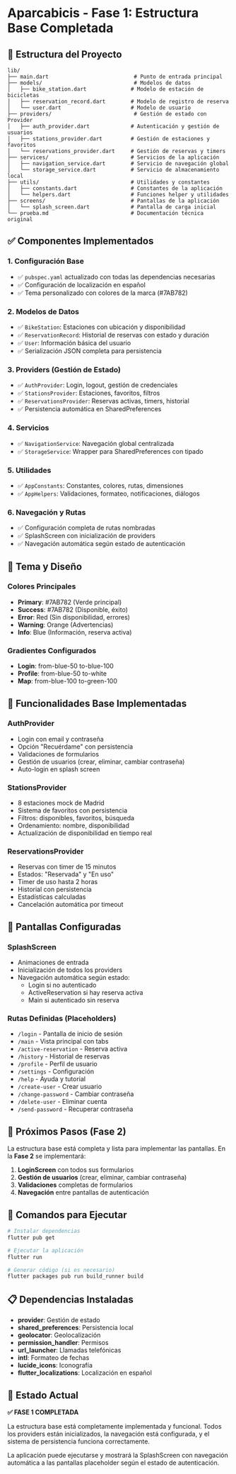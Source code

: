 # Aparcabicis - Fase 1: Estructura Base Completada

## 📁 Estructura del Proyecto

```
lib/
├── main.dart                           # Punto de entrada principal
├── models/                             # Modelos de datos
│   ├── bike_station.dart              # Modelo de estación de bicicletas
│   ├── reservation_record.dart        # Modelo de registro de reserva
│   └── user.dart                      # Modelo de usuario
├── providers/                          # Gestión de estado con Provider
│   ├── auth_provider.dart             # Autenticación y gestión de usuarios
│   ├── stations_provider.dart         # Gestión de estaciones y favoritos
│   └── reservations_provider.dart     # Gestión de reservas y timers
├── services/                          # Servicios de la aplicación
│   ├── navigation_service.dart        # Servicio de navegación global
│   └── storage_service.dart           # Servicio de almacenamiento local
├── utils/                             # Utilidades y constantes
│   ├── constants.dart                 # Constantes de la aplicación
│   └── helpers.dart                   # Funciones helper y utilidades
├── screens/                           # Pantallas de la aplicación
│   └── splash_screen.dart             # Pantalla de carga inicial
└── prueba.md                          # Documentación técnica original
```

## ✅ Componentes Implementados

### 1. **Configuración Base**
- ✅ `pubspec.yaml` actualizado con todas las dependencias necesarias
- ✅ Configuración de localización en español
- ✅ Tema personalizado con colores de la marca (#7AB782)

### 2. **Modelos de Datos**
- ✅ `BikeStation`: Estaciones con ubicación y disponibilidad
- ✅ `ReservationRecord`: Historial de reservas con estado y duración
- ✅ `User`: Información básica del usuario
- ✅ Serialización JSON completa para persistencia

### 3. **Providers (Gestión de Estado)**
- ✅ `AuthProvider`: Login, logout, gestión de credenciales
- ✅ `StationsProvider`: Estaciones, favoritos, filtros
- ✅ `ReservationsProvider`: Reservas activas, timers, historial
- ✅ Persistencia automática en SharedPreferences

### 4. **Servicios**
- ✅ `NavigationService`: Navegación global centralizada
- ✅ `StorageService`: Wrapper para SharedPreferences con tipado

### 5. **Utilidades**
- ✅ `AppConstants`: Constantes, colores, rutas, dimensiones
- ✅ `AppHelpers`: Validaciones, formateo, notificaciones, diálogos

### 6. **Navegación y Rutas**
- ✅ Configuración completa de rutas nombradas
- ✅ SplashScreen con inicialización de providers
- ✅ Navegación automática según estado de autenticación

## 🎨 Tema y Diseño

### Colores Principales
- **Primary**: #7AB782 (Verde principal)
- **Success**: #7AB782 (Disponible, éxito)
- **Error**: Red (Sin disponibilidad, errores)
- **Warning**: Orange (Advertencias)
- **Info**: Blue (Información, reserva activa)

### Gradientes Configurados
- **Login**: from-blue-50 to-blue-100
- **Profile**: from-blue-50 to-white
- **Map**: from-blue-100 to-green-100

## 🔧 Funcionalidades Base Implementadas

### AuthProvider
- Login con email y contraseña
- Opción "Recuérdame" con persistencia
- Validaciones de formularios
- Gestión de usuarios (crear, eliminar, cambiar contraseña)
- Auto-login en splash screen

### StationsProvider
- 8 estaciones mock de Madrid
- Sistema de favoritos con persistencia
- Filtros: disponibles, favoritos, búsqueda
- Ordenamiento: nombre, disponibilidad
- Actualización de disponibilidad en tiempo real

### ReservationsProvider
- Reservas con timer de 15 minutos
- Estados: "Reservada" y "En uso"
- Timer de uso hasta 2 horas
- Historial con persistencia
- Estadísticas calculadas
- Cancelación automática por timeout

## 📱 Pantallas Configuradas

### SplashScreen
- Animaciones de entrada
- Inicialización de todos los providers
- Navegación automática según estado:
  - Login si no autenticado
  - ActiveReservation si hay reserva activa
  - Main si autenticado sin reserva

### Rutas Definidas (Placeholders)
- `/login` - Pantalla de inicio de sesión
- `/main` - Vista principal con tabs
- `/active-reservation` - Reserva activa
- `/history` - Historial de reservas
- `/profile` - Perfil de usuario
- `/settings` - Configuración
- `/help` - Ayuda y tutorial
- `/create-user` - Crear usuario
- `/change-password` - Cambiar contraseña
- `/delete-user` - Eliminar cuenta
- `/send-password` - Recuperar contraseña

## 🚀 Próximos Pasos (Fase 2)

La estructura base está completa y lista para implementar las pantallas. En la **Fase 2** se implementará:

1. **LoginScreen** con todos sus formularios
2. **Gestión de usuarios** (crear, eliminar, cambiar contraseña)
3. **Validaciones** completas de formularios
4. **Navegación** entre pantallas de autenticación

## 🔄 Comandos para Ejecutar

```bash
# Instalar dependencias
flutter pub get

# Ejecutar la aplicación
flutter run

# Generar código (si es necesario)
flutter packages pub run build_runner build
```

## 📋 Dependencias Instaladas

- **provider**: Gestión de estado
- **shared_preferences**: Persistencia local
- **geolocator**: Geolocalización
- **permission_handler**: Permisos
- **url_launcher**: Llamadas telefónicas
- **intl**: Formateo de fechas
- **lucide_icons**: Iconografía
- **flutter_localizations**: Localización en español

## 🎯 Estado Actual

**✅ FASE 1 COMPLETADA**

La estructura base está completamente implementada y funcional. Todos los providers están inicializados, la navegación está configurada, y el sistema de persistencia funciona correctamente.

La aplicación puede ejecutarse y mostrará la SplashScreen con navegación automática a las pantallas placeholder según el estado de autenticación.
